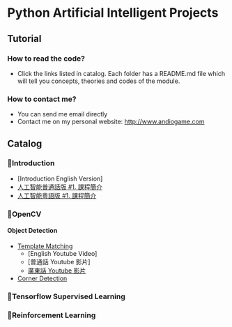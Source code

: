 # Python Artificial Intelligent Projects
## Tutorial
### How to read the code?
- Click the links listed in catalog. Each folder has a README.md file which will tell you concepts, theories and codes of the module.
### How to contact me?
- You can send me email directly
- Contact me on my personal website: http://www.andiogame.com
## Catalog
### :muscle:Introduction
- [Introduction English Version]
- [人工智能普通話版 #1. 課程簡介](https://www.youtube.com/watch?v=-4ggmfdXbnM)
- [人工智能粵語版 #1. 課程簡介](https://www.youtube.com/watch?v=eZHtGXjOE-w&t=418s)

### :muscle:OpenCV
#### Object Detection
- [Template Matching](https://github.com/hmlaiac/NEW_AI/tree/main/opencv/Template%20Matching)
  - [English Youtube Video]
  - [普通話 Youtube 影片]
  - [廣東話 Youtube 影片](https://www.youtube.com/watch?v=wxfHuGGJ4XQ&t=324s)
- [Corner Detection](https://github.com/hmlaiac/NEW_AI/tree/main/opencv/Corner%20Detection)
### :muscle:Tensorflow Supervised Learning
### :muscle:Reinforcement Learning
